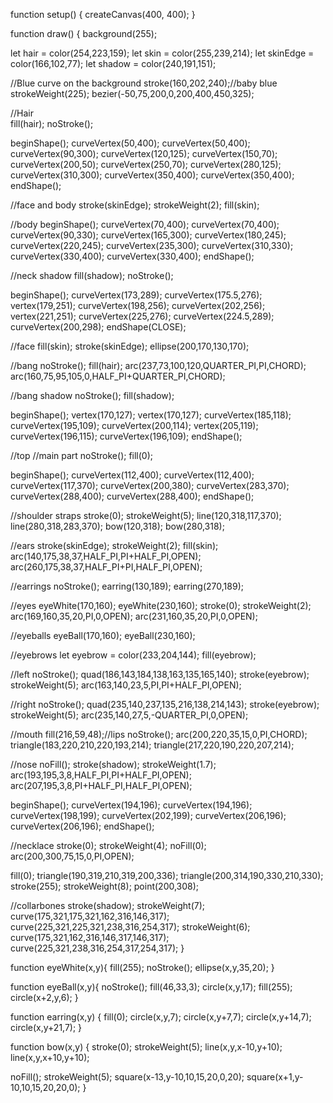 function setup() {
  createCanvas(400, 400);
}

function draw() {
  background(255);
 
  let hair = color(254,223,159);
  let skin = color(255,239,214);
  let skinEdge = color(166,102,77);
  let shadow = color(240,191,151);
  
//Blue curve on the background
  stroke(160,202,240);//baby blue
  strokeWeight(225);
  bezier(-50,75,200,0,200,400,450,325);
  
  
//Hair  
  fill(hair);
  noStroke();
  
  beginShape();
  curveVertex(50,400);
  curveVertex(50,400);
  curveVertex(90,300);
  curveVertex(120,125);
  curveVertex(150,70);
  curveVertex(200,50);
  curveVertex(250,70);
  curveVertex(280,125);
  curveVertex(310,300);
  curveVertex(350,400);
  curveVertex(350,400);
  endShape();
  
  
//face and body
  stroke(skinEdge);
  strokeWeight(2);
  fill(skin);
  
  //body
  beginShape();
  curveVertex(70,400);
  curveVertex(70,400);
  curveVertex(90,330);
  curveVertex(165,300);
  curveVertex(180,245);
  curveVertex(220,245);
  curveVertex(235,300);
  curveVertex(310,330);
  curveVertex(330,400);
  curveVertex(330,400);
  endShape();
  
  //neck shadow
  fill(shadow);
  noStroke();
  
  beginShape();
  curveVertex(173,289);
  curveVertex(175.5,276);
  vertex(179,251);
  curveVertex(198,256);
  curveVertex(202,256);
  vertex(221,251);
  curveVertex(225,276);
  curveVertex(224.5,289);
  curveVertex(200,298);
  endShape(CLOSE); 
  
  //face
  fill(skin);
  stroke(skinEdge);
  ellipse(200,170,130,170);
  
  
//bang
  noStroke();
  fill(hair);
  arc(237,73,100,120,QUARTER_PI,PI,CHORD);
  arc(160,75,95,105,0,HALF_PI+QUARTER_PI,CHORD);
  
  //bang shadow
  noStroke();
  fill(shadow);
  
  beginShape();
  vertex(170,127);
  vertex(170,127);
  curveVertex(185,118);
  curveVertex(195,109);
  curveVertex(200,114);
  vertex(205,119);
  curveVertex(196,115);
  curveVertex(196,109);
  endShape();

  
//top
  //main part
  noStroke();
  fill(0);
  
  beginShape();
  curveVertex(112,400);
  curveVertex(112,400);
  curveVertex(117,370);
  curveVertex(200,380);
  curveVertex(283,370);
  curveVertex(288,400);
  curveVertex(288,400);
  endShape();

  //shoulder straps
  stroke(0);
  strokeWeight(5);
  line(120,318,117,370);
  line(280,318,283,370);
  bow(120,318);
  bow(280,318);
  
  
//ears
  stroke(skinEdge);
  strokeWeight(2);
  fill(skin);
  arc(140,175,38,37,HALF_PI,PI+HALF_PI,OPEN);
  arc(260,175,38,37,HALF_PI+PI,HALF_PI,OPEN);
  
  //earrings
    noStroke();
    earring(130,189);
    earring(270,189);
  
  
//eyes
  eyeWhite(170,160);
  eyeWhite(230,160);
  stroke(0);
  strokeWeight(2);
  arc(169,160,35,20,PI,0,OPEN);
  arc(231,160,35,20,PI,0,OPEN);
  
  //eyeballs
  eyeBall(170,160);
  eyeBall(230,160);

  
//eyebrows
  let eyebrow = color(233,204,144);
  fill(eyebrow);
  
  //left
  noStroke();
  quad(186,143,184,138,163,135,165,140);
  stroke(eyebrow);
  strokeWeight(5);
  arc(163,140,23,5,PI,PI+HALF_PI,OPEN);
  
  //right
  noStroke();
  quad(235,140,237,135,216,138,214,143);
  stroke(eyebrow);
  strokeWeight(5);
  arc(235,140,27,5,-QUARTER_PI,0,OPEN);
  
  
//mouth
  fill(216,59,48);//lips
  noStroke();
  arc(200,220,35,15,0,PI,CHORD);
  triangle(183,220,210,220,193,214);
  triangle(217,220,190,220,207,214);

  
//nose
  noFill();
  stroke(shadow);
  strokeWeight(1.7);
  arc(193,195,3,8,HALF_PI,PI+HALF_PI,OPEN);
  arc(207,195,3,8,PI+HALF_PI,HALF_PI,OPEN);
  
  beginShape();
  curveVertex(194,196);
  curveVertex(194,196);
  curveVertex(198,199);
  curveVertex(202,199);
  curveVertex(206,196);
  curveVertex(206,196);
  endShape();
  
//necklace
  stroke(0);
  strokeWeight(4);
  noFill(0);
  arc(200,300,75,15,0,PI,OPEN);
  
  fill(0);
  triangle(190,319,210,319,200,336);
  triangle(200,314,190,330,210,330);
  stroke(255);
  strokeWeight(8);
  point(200,308);
 
  
//collarbones
  stroke(shadow);
  strokeWeight(7);
  curve(175,321,175,321,162,316,146,317);
  curve(225,321,225,321,238,316,254,317);
  strokeWeight(6);
  curve(175,321,162,316,146,317,146,317);
  curve(225,321,238,316,254,317,254,317);
}

function eyeWhite(x,y){
  fill(255);
  noStroke();
  ellipse(x,y,35,20);
}

function eyeBall(x,y){
  noStroke();
  fill(46,33,3);
  circle(x,y,17);
  fill(255);
  circle(x+2,y,6);
}

function earring(x,y) {
  fill(0);
  circle(x,y,7);
  circle(x,y+7,7);
  circle(x,y+14,7);
  circle(x,y+21,7);
}

function bow(x,y) {
  stroke(0);
  strokeWeight(5);
  line(x,y,x-10,y+10);
  line(x,y,x+10,y+10);
    
  noFill();
  strokeWeight(5);
  square(x-13,y-10,10,15,20,0,20);
  square(x+1,y-10,10,15,20,20,0);
}
